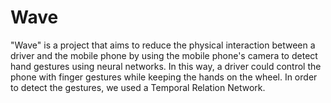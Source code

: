 # Wave
"Wave" is a project that aims to reduce the physical interaction between a driver and the mobile phone by using the mobile phone's camera to detect hand gestures using neural networks. In this way, a driver could control the phone with finger gestures while keeping the hands on the wheel. In order to detect the gestures, we used a Temporal Relation Network.
